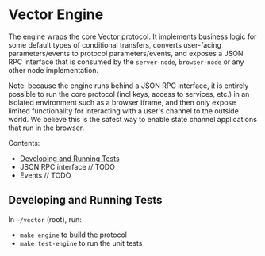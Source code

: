 # Vector Engine

The engine wraps the core Vector protocol. It implements business logic for some default types of conditional transfers, converts user-facing parameters/events to protocol parameters/events, and exposes a JSON RPC interface that is consumed by the `server-node`, `browser-node` or any other node implementation.

Note: because the engine runs behind a JSON RPC interface, it is entirely possible to run the core protocol (incl keys, access to services, etc.) in an isolated environment such as a browser iframe, and then only expose limited functionality for interacting with a user's channel to the outside world. We believe this is the safest way to enable state channel applications that run in the browser.

Contents:

- [Developing and Running Tests](#developing-and-running-tests)
- JSON RPC interface // TODO
- Events // TODO

## Developing and Running Tests

In `~/vector` (root), run:

- `make engine` to build the protocol
- `make test-engine` to run the unit tests
